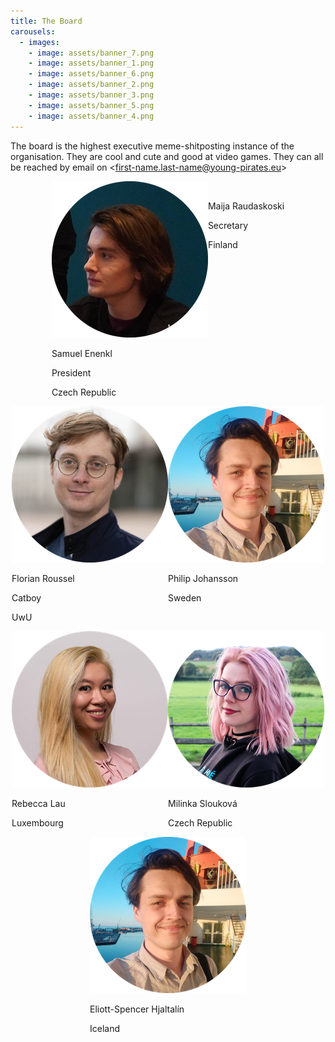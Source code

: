 ```yaml
---
title: The Board
carousels:
  - images:
    - image: assets/banner_7.png
    - image: assets/banner_1.png
    - image: assets/banner_6.png
    - image: assets/banner_2.png
    - image: assets/banner_3.png
    - image: assets/banner_5.png
    - image: assets/banner_4.png
---
```

<style type="text/css">
.page-content { 
  background: #BACAD3;
}
</style>

The board is the highest executive meme-shitposting instance of the organisation.
They are cool and cute and good at video games.
They can all be reached by email on \<first-name.last-name@young-pirates.eu\>

<div class="widebox" style="display:flex;flex-wrap:wrap;justify-content:center">
  <div class="board_box">
    <img src="./assets/Sam.2e16d0ba.fill-250x250.png"/>
    <p>Samuel Enenkl</p>
    <p>President</p>
    <p>Czech Republic</p>
  </div>
  <div class="board_box">
    <img/>
    <p>Maija Raudaskoski</p>
    <p>Secretary</p>
    <p>Finland</p>
  </div>
  <div class="board_box">
    <img src="./assets/Florian.2e16d0ba.fill-250x250.png"/>
    <p>Florian Roussel</p>
    <p>Catboy</p>
    <p>UwU</p>
  </div>
  <div class="board_box">
    <img src="./assets/Philip.2e16d0ba.fill-250x250.png"/>
    <p>Philip Johansson</p>
    <p>Sweden</p>
  </div>
  <div class="board_box">
    <img src="./assets/Becky.2e16d0ba.fill-250x250.png"/>
    <p>Rebecca Lau</p>
    <p>Luxembourg</p>
  </div>
  <div class="board_box">
    <img src="./assets/Mili.2e16d0ba.fill-250x250.png"/>
    <p>Milinka Slouková</p>
    <p>Czech Republic</p>
  </div>
  <div class="board_box">
    <img src="./assets/Philip.2e16d0ba.fill-250x250.png"/>
    <p>Eliott-Spencer Hjaltalín</p>
    <p>Iceland</p>
  </div>
</div>
